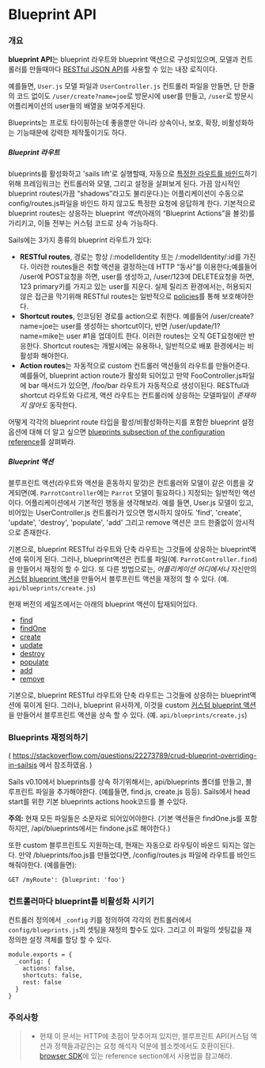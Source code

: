 # Blueprint API

### 개요


**blueprint API**는 blueprint 라우트와 blueprint 액션으로 구성되있으며, 모델과 컨트롤러를 만들때마다 [RESTful JSON API](http://en.wikipedia.org/wiki/Representational_state_transfer)를 사용할 수 있는 내장 로직이다.


예를들면, `User.js` 모델 파일과 `UserController.js` 컨트롤러 파일을 만들면, 단 한줄의 코드 없이도 `/user/create?name=joe`로 방문시에 user를 만들고, `/user`로 방문시 어플리케이션의 user들의 배열을 보여주게된다.

Blueprints는 프로토 타이핑하는데 좋을뿐만 아니라 상속이나, 보호, 확장, 비활성화하는 기능때문에 강력한 제작툴이기도 하다.

##### Blueprint 라우트

blueprints를 활성화하고 'sails lift'로 실행할때, 자동으로 [특정한 라우트를 바인드](./#/documentation/concepts/Routes)하기 위해 프레임워크는 컨트롤러와 모델, 그리고 설정을 살펴보게 된다. 가끔 암시적인 blueprint routes(가끔 “shadows”라고도 불리운다.)는 어플리케이션이 수동으로 config/routes.js파일을 바인드 하지 않고도 특정한 요청에 응답하게 한다. 기본적으로 blueprint routes는 상응하는 blueprint *액션*(아래의 “Blueprint Actions”을 볼것)를 가리키고, 이들 전부는 커스텀 코드로 상속 가능하다.

Sails에는 3가지 종류의 blueprint 라우트가 있다:

+ **RESTful routes**, 경로는 항상 /:modelIdentity 또는 /:modelIdentity/:id를 가진다. 이러한 routes들은 취할 액션을 결정하는데 HTTP “동사”를 이용한다;예를들어 /user에 POST요청을 하면, user를 생성하고, /user/123에 DELETE요청을 하면, 123 primary키를 가지고 있는 user를 지운다. 실제 릴리즈 환경에서는, 허용되지 않은 접근을 막기위해 RESTful routes는 일반적으로 [policies](./#/documentation/concepts/Policies)를 통해 보호해야한다.
+ **Shortcut routes**, 인코딩된 경로를 action으로 취한다. 예를들어 /user/create?name=joe는 user를 생성하는 shortcut이다, 반면 /user/update/1?name=mike는 user #1을 업데이트 한다. 이러한 routes는 오직 GET요청에만 반응한다. Shortcut routes는 개발시에는 유용하나, 일반적으로 배포 환경에서는 비활성화 해야한다.
+ **Action routes**는 자동적으로 custom 컨트롤러 액션들의 라우트를 만들어준다. 예를들어, blueprint action route가 활성화 되어있고 만약 FooController.js파일에 bar 매서드가 있으면, /foo/bar 라우트가 자동적으로 생성이된다. RESTful과 shortcut 라우트와 다르게, 액션 라우트는 컨트롤러에 상응하는 모델파일이 *존재하지 않아도* 동작한다.

어떻게 각각의 blueprint route 타입을 활성/비활성화하는지를 포함한 blueprint 설정 옵션에 대해 더 알고 싶으면 [blueprints subsection of the configuration reference](./#/documentation/reference/sails.config/sails.config.blueprints.html)를 살펴봐라.


##### Blueprint 액션

블루프린트 액션(라우트와 액션을 혼동하지 말것)은 컨트롤러와 모델이 같은 이름을 갖게되면(예. `ParrotController`에는 `Parrot` 모델이 필요하다.) 지정되는 일반적인 액션이다. 어플리케이션에서 기본적인 행동을 생각해보라. 예를 들면,  User.js 모델이 있고, 비어있는 UserController.js 컨트롤러가 있으면 명시하지 않아도 'find', 'create', 'update', 'destroy', 'populate', 'add' 그리고 remove 액션은 코드 한줄없이 암시적으로 존재한다. 

기본으로, blueprint RESTful 라우트와 단축 라우트는 그것들에 상응하는 blueprint액션에 묶이게 된다. 그러나, blueprint액션은 컨트롤 파일(예. `ParrotController.find`)을 만들어서 재정의 할 수 있다. 또 다른 방법으로는, _어플리케이션 어디에서나_ 자신만의 [커스텀 blueprint 액션](./#!documentation/guides/customBlueprints)을 만들어서 블루프린트 액션을 재정의 할 수 있다. (예. `api/blueprints/create.js`)


현재 버전의 세일즈에서는 아래의 blueprint 액션이 탑재되어있다.

+ [find](./#/documentation/reference/blueprint-api/Find.html)
+ [findOne](./#/documentation/reference/blueprint-api/FindOne.html)
+ [create](./#/documentation/reference/blueprint-api/Create.html)
+ [update](./#/documentation/reference/blueprint-api/Update.html)
+ [destroy](./#/documentation/reference/blueprint-api/Destroy.html)
+ [populate](./#/documentation/reference/blueprint-api/Populate.html)
+ [add](./#/documentation/reference/blueprint-api/Add.html)
+ [remove](./#/documentation/reference/blueprint-api/Remove.html)

기본으로, blueprint RESTful 라우트와 단축 라우트는 그것들에 상응하는 blueprint액션에 묶이게 된다. 그러나, blueprint 
유사하게, 이것을 custom [커스텀 blueprint 액션](./#!documentation/guides/customBlueprints)을 만들어서 블루프린트 액션을 상속 할 수 있다. (예. `api/blueprints/create.js`)


### Blueprints 재정의하기

( https://stackoverflow.com/questions/22273789/crud-blueprint-overriding-in-sailsjs 에서 참조하였음. )

Sails v0.10에서 blueprints를 상속 하기위해서는, api/blueprints 폴더를 만들고, 블루프린트 파일을 추가해야한다. (예를들면, find.js, create.js 등등). Sails에서 head start를 위한 기본 blueprints actions hook코드를 볼 수있다.

**주의:** 현재 모든 파일들은 소문자로 되어있어야한다. (기본 액션들은 findOne.js를 포함하지만, /api/blueprints에서는 findone.js로 해야한다.)

또한 custom 블루프린트도 지원하는데, 현재는 자동으로 라우팅이 바운드 되지는 않는다. 만약 /blueprints/foo.js를 만들었다면, /config/routes.js 파일에 라우트를 바인드 해줘야한다. (예를들면):

    GET /myRoute': {blueprint: 'foo'}


### 컨트롤러마다 blueprint를 비활성화 시키기

컨트롤러 정의에서 `_config` 키를 정의하여 각각의 컨트롤러에서 `config/blueprints.js`의 셋팅을 재정의 할수도 있다. 그리고 이 파일의 셋팅값을 재정의한 설정 객체를 할당 할 수 있다.

```
module.exports = {
  _config: {
    actions: false,
    shortcuts: false,
    rest: false
  }
}

```

### 주의사항

> + 현재 이 문서는 HTTP에 초점이 맞추어져 있지만, 블루프린트 API(커스텀 액션과 정책들과같은)는 요청 해석자 덕분에 웹소켓에서도 호환이된다. [browser SDK](./#!documentation/reference/SocketClient/SocketClient.html)에 있는 reference section에서 사용법을 참고해라.
>

<docmeta name="uniqueID" value="blueprintapi170785">
<docmeta name="displayName" value="Blueprint API">
<docmeta name="stabilityIndex" value="2">
